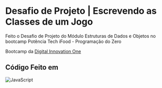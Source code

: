 # Desafio de Projeto | Escrevendo as Classes de um Jogo

Feito o Desafio de Projeto do Módulo Estruturas de Dados e Objetos no bootcamp Potência Tech iFood - Programação do Zero

Bootcamp da [Digital Innovation One](https://web.dio.me/)

  ## Código Feito em 
  ![JavaScript](https://img.shields.io/badge/JavaScript-000?style=for-the-badge&logo=javascript&logoColor=yellow)
